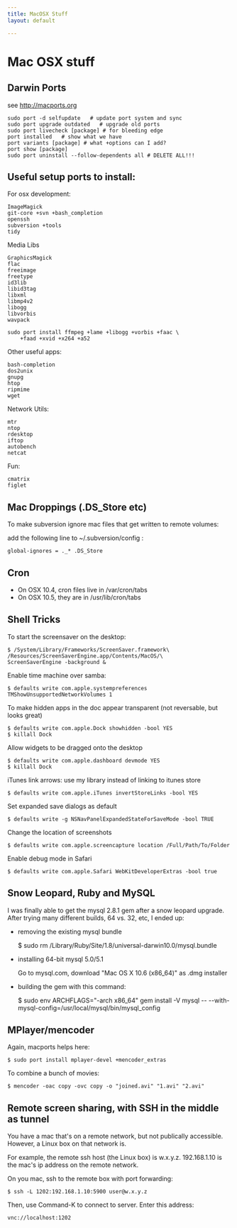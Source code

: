 ```yaml
---
title: MacOSX Stuff
layout: default

---
```


Mac OSX stuff
=============

Darwin Ports
------------

see http://macports.org

	sudo port -d selfupdate   # update port system and sync
	sudo port upgrade outdated   # upgrade old ports
	sudo port livecheck [package] # for bleeding edge
	port installed   # show what we have
	port variants [package] # what +options can I add?
    port show [package]
	sudo port uninstall --follow-dependents all # DELETE ALL!!! 

Useful setup ports to install:
------------------------------

For osx development:

	ImageMagick
	git-core +svn +bash_completion
	openssh
	subversion +tools
	tidy

Media Libs

	GraphicsMagick
	flac
	freeimage
	freetype
	id3lib
	libid3tag
	libxml
	libmp4v2
	libogg
	libvorbis
	wavpack

    sudo port install ffmpeg +lame +libogg +vorbis +faac \
        +faad +xvid +x264 +a52

Other useful apps:

	bash-completion
	dos2unix
	gnupg
	htop
	ripmime
	wget

Network Utils:

	mtr
	ntop
	rdesktop
	iftop
	autobench
	netcat

Fun:

	cmatrix
	figlet


Mac Droppings (.DS_Store etc)
-----------------------------

To make subversion ignore mac files that get written to remote volumes:

  add the following line to ~/.subversion/config :

	global-ignores = ._* .DS_Store
	

Cron
----

- On OSX 10.4, cron files live in /var/cron/tabs
- On OSX 10.5, they are in /usr/lib/cron/tabs

Shell Tricks
--------------

To start the screensaver on the desktop:

	$ /System/Library/Frameworks/ScreenSaver.framework\
	/Resources/ScreenSaverEngine.app/Contents/MacOS/\
	ScreenSaverEngine -background &

Enable time machine over samba:

  	$ defaults write com.apple.systempreferences TMShowUnsupportedNetworkVolumes 1

To make hidden apps in the doc appear transparent (not reversable, but looks great)

  	$ defaults write com.apple.Dock showhidden -bool YES
  	$ killall Dock

Allow widgets to be dragged onto the desktop

  	$ defaults write com.apple.dashboard devmode YES
  	$ killall Dock

iTunes link arrows: use my library instead of linking to itunes store

  	$ defaults write com.apple.iTunes invertStoreLinks -bool YES

Set expanded save dialogs as default 
  	
	$ defaults write -g NSNavPanelExpandedStateForSaveMode -bool TRUE

Change the location of screenshots

  	$ defaults write com.apple.screencapture location /Full/Path/To/Folder

Enable debug mode in Safari

	$ defaults write com.apple.Safari WebKitDeveloperExtras -bool true


Snow Leopard, Ruby and MySQL
----------------------------

I was finally able to get the mysql 2.8.1 gem after a snow leopard upgrade. After trying many different builds, 64 vs. 32, etc, I ended up:

- removing the existing mysql bundle

  	$ sudo rm /Library/Ruby/Site/1.8/universal-darwin10.0/mysql.bundle

- installing 64-bit mysql 5.0/5.1

	Go to mysql.com, download "Mac OS X 10.6 (x86_64)" as .dmg installer

- building the gem with this command:

  	$ sudo env ARCHFLAGS="-arch x86_64" gem install -V mysql -- --with-mysql-config=/usr/local/mysql/bin/mysql_config


MPlayer/mencoder
----------------

Again, macports helps here:

 	$ sudo port install mplayer-devel +mencoder_extras

To combine a bunch of movies:

 	$ mencoder -oac copy -ovc copy -o "joined.avi" "1.avi" "2.avi"


Remote screen sharing, with SSH in the middle as tunnel
-------------------------------------------------------

You have a mac that's on a remote network, but not publically
accessible. However, a Linux box on that network is.

For example, the remote ssh host (the Linux box) is w.x.y.z.
192.168.1.10 is the mac's ip address on the remote network.

On you mac, ssh to the remote box with port forwarding:

 	$ ssh -L 1202:192.168.1.10:5900 user@w.x.y.z

Then, use Command-K to connect to server. Enter this address:

 	vnc://localhost:1202



